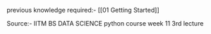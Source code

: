previous knowledge required:- [[01 Getting Started]]

Source:- IITM BS DATA SCIENCE python course week 11 3rd lecture

